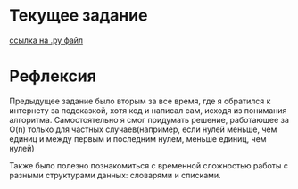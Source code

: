 # Текущее задание
[ссылка на .py файл](problemset_4.py)

# Рефлексия
Предыдущее задание было вторым за все время, где я обратился к интернету за подсказкой, хотя код и написал сам, исходя из понимания алгоритма.
Самостоятельно я смог придумать решение, работающее за O(n) только для частных случаев(например, если нулей меньше, чем единиц и между первым и последним нулем, меньше единиц, чем нулей)

Также было полезно познакомиться с временной сложностью работы с разными структурами данных: словарями и списками.
